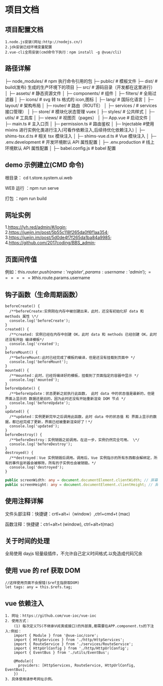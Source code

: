 <!--
 * @Descripttion:
 * @version: 1.0
 * @Author: 唐宁坤
 * @Date: 2020-04-12 10:30:44
 * @LastEditors: 唐宁坤
 * @LastEditTime: 2020-06-07 23:42:44
-->

# 项目文档

## 项目配置文档

```
1.node.js安装(网址:http://nodejs.cn/)
2.jdk安装已经环境变量配置
2.vue-cli全局安装(cmd命令下执行：npm install -g @vue/cli)
```

## 路径详解

├─ node_modules/ # npm 执行命令引用的包
├─ public/ # 模板文件
├─ dist/ # build(发布) 生成的生产环境下的项目
├─ src/ # 源码目录（开发都在这里进行）
│ ├─ assets/ # 静态资源文件
│ ├─ components/ # 组件
│ ├─ filters/ # 全局过滤器
│ ├─ icons/ # svg 转 ts 格式的 icon,图标
│ ├─ lang/ # 国际化语言
│ ├─ layout/ # 架构布局
│ ├─ router/ # 路由（ROUTE）
│ ├─ services / # services 接口管理）
│ ├─ store/ # 模块化状态管理 vuex
│ ├─ styles/ # 公共样式
│ ├─ utils/ # 工具库
│ ├─ views/ # 视图页（pages）
│ ├─ App.vue # 启动文件
│ ├─ main.ts # 主入口页
│ ├─ permission.ts # 路由鉴权
│ ├─ Injectable #使用 mixins 进行实例化类进行注入(可看作依赖注入,后续待优化依赖注入)
│ ├─ shims-tsx.d.ts # 相关 tsx 模块注入
│ ├─ shims-vue.d.ts # Vue 模块注入
│ ├─ .env.development # 开发环境默认 API 属性配置
│ ├─ .env.production # 线上环境默认 API 属性配置
│ ├─ babel.config.js # babel 配置

## demo 示例建立(CMD 命令)

根目录： cd t.store.system.ui.web

WEB 运行 ：npm run serve

打包 ：npm run build

## 网址实例

1.https://lyh.red/admin/#/login; 2.https://juejin.im/post/5b55c118f265da0f6f1aa354; 3.https://juejin.im/post/5d0de4f7f265da1ba84a9985; 4.https://github.com/2017coding/BBS_admin;

## 页面间传值

例如：this.$router.push({ name: 'register', params: { username: 'admin' } });======》this.$route.params.username

## 钩子函数（生命周期函数）

```TS
beforeCreate() {
  /**beforeCreate:实例刚在内存中被创建出来，此时，还没有初始化好 data 和 methods 属性 \*/
  console.log('beforeCreate');
}
created() {
  /**created: 实例已经在内存中创建 OK，此时 data 和 methods 已经创建 OK，此时还没有开始 编译模板*/
  console.log('created');
}
beforeMount() {
  /**beforeMount:此时已经完成了模板的编译，但是还没有挂载到页面中 */
  console.log('beforeMount');
}
mounted() {
  /**mounted：此时，已经将编译好的模板，挂载到了页面指定的容器中显示 */
  console.log('mounted');
}
beforeUpdate() {
  /**beforeUpdate：状态更新之前执行此函数， 此时 data 中的状态值是最新的，但是界面上显示的 数据还是旧的，因为此时还没有开始重新渲染 DOM 节点 */
  console.log('beforeUpdate');
}
updated() {
  /**updated：实例更新完毕之后调用此函数，此时 data 中的状态值 和 界面上显示的数据，都已经完成了更新，界面已经被重新渲染好了！*/
  console.log('updated');
}
beforeDestroy() {
  /**beforeDestroy：实例销毁之前调用。在这一步，实例仍然完全可用。 \*/
  console.log('beforeDestroy');
}
destroyed() {
  /**destroyed：Vue 实例销毁后调用。调用后，Vue 实例指示的所有东西都会解绑定，所有的事件监听器会被移除，所有的子实例也会被销毁。*/
  console.log('destroyed');
}
```

```ts
public screenWidth: any = document.documentElement.clientWidth; // 屏幕宽度
public screenHeight: any = document.documentElement.clientHeight; // 屏幕高度
```

## 使用注释详解

文件头部注释：快捷键：crtl+alt+i（window）,ctrl+cmd+t (mac)

函数注释：快捷键：ctrl+alt+t (window), ctrl+alt+t(mac)

## 关于时间的处理

全局使用 dayjs 轻量级插件，不允许自己定义时间格式.以免造成代码冗余

## 使用 vue 的 ref 获取 DOM

```TS
//这样使用页面不会报错($ref主指获取DOM)
let tags: any = this.$refs.tag;
```

## vue 依赖注入

```TS
1. 网址：https://github.com/vue-ioc/vue-ioc
2. 使用方式：
    (1) 每次定义TS(不继承VUE类或接口)的外部类,都需要在APP.component.ts的下注入:例如：
    import { Module } from '@vue-ioc/core';
    import { HttpServices } from './http/HttpServices';
    import { RouteService } from './services/RouteService';
    import { HttpUrlConfig } from './http/HttpUrlConfig';
    import { EventBus } from './utils/EventBus';

    @Module({
      providers: [HttpServices, RouteService, HttpUrlConfig, EventBus],
    })
3. 具体使用请参考网址示例。
```
